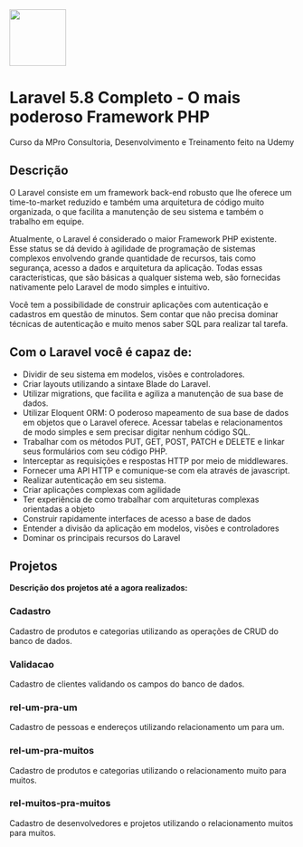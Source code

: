 <img src="https://alexandrebbarbosa.files.wordpress.com/2018/06/logolaravel.png" height="100">

<h1>Laravel 5.8 Completo - O mais poderoso Framework PHP </h1>
<p> Curso da MPro Consultoria, Desenvolvimento e Treinamento feito na Udemy </p> 

<h2> Descrição </h2>

<p>
 
O Laravel consiste em um framework back-end robusto que lhe oferece um time-to-market reduzido e também uma arquitetura de código muito organizada, o que facilita a manutenção de seu sistema e também o trabalho em equipe.

Atualmente, o Laravel é considerado o maior Framework PHP existente. Esse status se dá devido à agilidade de programação de sistemas complexos envolvendo grande quantidade de recursos, tais como segurança, acesso a dados e arquitetura da aplicação. Todas essas características, que são básicas a qualquer sistema web, são fornecidas nativamente pelo Laravel de modo simples e intuitivo. 

Você tem a possibilidade de construir aplicações com autenticação e cadastros em questão de minutos. Sem contar que não precisa dominar técnicas de autenticação e muito menos saber SQL para realizar tal tarefa.
</p>

<h2> Com o Laravel você é capaz de: </h2>
<ul>
  <li>Dividir de seu sistema em modelos, visões e controladores.</li>
  <li>Criar layouts utilizando a sintaxe Blade do Laravel.</li>
  <li>Utilizar migrations, que facilita e agiliza a manutenção de sua base de dados.</li>
  <li>Utilizar Eloquent ORM: O poderoso mapeamento de sua base de dados em objetos que o Laravel oferece. Acessar tabelas e        relacionamentos de modo simples e sem precisar digitar nenhum código SQL.</li>
  <li>Trabalhar com os métodos PUT, GET, POST, PATCH e DELETE e linkar seus formulários com seu código PHP.</li>
  <li>Interceptar as requisições e respostas HTTP por meio de middlewares.</li>
  <li>Fornecer uma API HTTP e comunique-se com ela através de javascript.</li>
  <li>Realizar autenticação em seu sistema.</li>
  <li>Criar aplicações complexas com agilidade</li>
  <li>Ter experiência de como trabalhar com arquiteturas complexas orientadas a objeto</li>
  <li>Construir rapidamente interfaces de acesso a base de dados</li>
  <li>Entender a divisão da aplicação em modelos, visões e controladores</li>
  <li>Dominar os principais recursos do Laravel</li>
</ul>

<h2> Projetos </h2>
<p> <b> Descrição dos projetos até a agora realizados: </b></p>
<h3> Cadastro </h3>
<p>Cadastro de produtos e categorias utilizando as operações de CRUD do banco de dados.</p>
<h3> Validacao </h3>
<p>Cadastro de clientes validando os campos do banco de dados.</p>
<h3> rel-um-pra-um</h3>
<p>Cadastro de pessoas e endereços utilizando relacionamento um para um.</p>
<h3> rel-um-pra-muitos</h3>
<p>Cadastro de produtos e categorias utilizando o relacionamento muito para muitos.</p>
<h3> rel-muitos-pra-muitos</h3>
<p> Cadastro de desenvolvedores e projetos utilizando o relacionamento muitos para muitos. </p>
